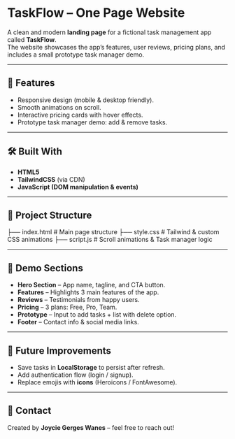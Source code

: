 # TaskFlow – One Page Website  

A clean and modern **landing page** for a fictional task management app called **TaskFlow**.  
The website showcases the app’s features, user reviews, pricing plans, and includes a small prototype task manager demo.  

---

## 🚀 Features
- Responsive design (mobile & desktop friendly).  
- Smooth animations on scroll.  
- Interactive pricing cards with hover effects.  
- Prototype task manager demo: add & remove tasks.  

---

## 🛠️ Built With
- **HTML5**  
- **TailwindCSS** (via CDN)  
- **JavaScript (DOM manipulation & events)**  

---

## 📂 Project Structure
├── index.html # Main page structure
├── style.css # Tailwind & custom CSS animations
├── script.js # Scroll animations & Task manager logic



---

## 📸 Demo Sections
- **Hero Section** – App name, tagline, and CTA button.  
- **Features** – Highlights 3 main features of the app.  
- **Reviews** – Testimonials from happy users.  
- **Pricing** – 3 plans: Free, Pro, Team.  
- **Prototype** – Input to add tasks + list with delete option.  
- **Footer** – Contact info & social media links.  

---

## 🔮 Future Improvements
- Save tasks in **LocalStorage** to persist after refresh.  
- Add authentication flow (login / signup).  
- Replace emojis with **icons** (Heroicons / FontAwesome).  

---

## 📧 Contact
Created by **Joycie Gerges Wanes** – feel free to reach out!  
